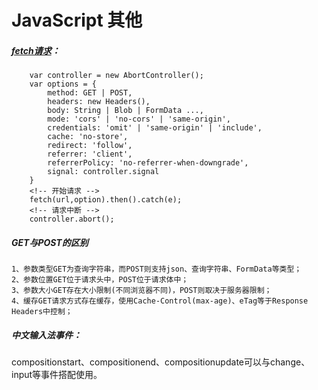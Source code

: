<!--
 * @version: 1.0.0
 * @Date: 2019-06-21 11:05:37
 * @LastEditTime: 2019-09-27 14:51:35
 -->
# JavaScript 其他

##### [fetch请求](https://developer.mozilla.org/zh-CN/docs/Web/API/Fetch_API)：

```
    var controller = new AbortController();
    var options = {
        method: GET | POST,
        headers: new Headers(),
        body: String | Blob | FormData ...,
        mode: 'cors' | 'no-cors' | 'same-origin',
        credentials: 'omit' | 'same-origin' | 'include',
        cache: 'no-store',
        redirect: 'follow',
        referrer: 'client',
        referrerPolicy: 'no-referrer-when-downgrade',
        signal: controller.signal
    }
    <!-- 开始请求 -->
    fetch(url,option).then().catch(e);
    <!-- 请求中断 -->
    controller.abort();
```

##### GET与POST的区别

    1、参数类型GET为查询字符串，而POST则支持json、查询字符串、FormData等类型；
    2、参数位置GET位于请求头中，POST位于请求体中；
    3、参数大小GET存在大小限制(不同浏览器不同)，POST则取决于服务器限制；
    4、缓存GET请求方式存在缓存，使用Cache-Control(max-age)、eTag等于Response Headers中控制；
        

##### 中文输入法事件：

compositionstart、compositionend、compositionupdate可以与change、input等事件搭配使用。
